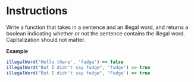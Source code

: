 # Instructions

Write a function that takes in a sentence and an illegal word, and returns a boolean indicating whether or not the sentence contains the illegal word. Capitalization should not matter.

**Example**

```js
illegalWord('Hello there', 'fudge') => false
illegalWord("But I didn't say fudge", 'fudge') => true
illegalWord("But I didn't say fudge", 'Fudge') => true
```
